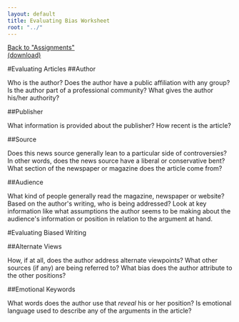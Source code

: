 ```yaml
---
layout: default
title: Evaluating Bias Worksheet
root: "../"
---
```

[Back to "Assignments"](index.html)  
[(download)](articleEval.docx)  

#Evaluating Articles
##Author  

Who is the author?  Does the author have a public affiliation with any group?  Is the author part of a professional community?  What gives the author his/her authority?  



##Publisher  

What information is provided about the publisher?  How recent is the article?  
 

##Source

Does this news source generally lean to a particular side of controversies?  In other words, does the news source have a liberal or conservative bent?
What section of the newspaper or magazine does the article come from?
 

##Audience

What kind of people generally read the magazine, newspaper or website? Based on the author's writing, who is being addressed? Look at key information like what assumptions the author seems to be making about the audience's information or position in relation to the argument at hand.


#Evaluating Biased Writing


##Alternate Views

How, if at all, does the author address alternate viewpoints? What other sources (if any) are being referred to? What bias does the author attribute to the other positions?

##Emotional Keywords

What words does the author use that _reveal_ his or her position? Is emotional language used to describe any of the arguments in the article?



